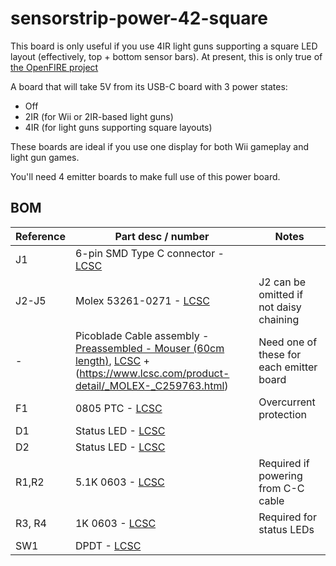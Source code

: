 # sensorstrip-power-42-square

This board is only useful if you use 4IR light guns supporting a square LED layout (effectively, top + bottom sensor bars). At present, this is only true of [the OpenFIRE project](https://openfirelightgun.org/)

A board that will take 5V from its USB-C board with 3 power states:

- Off
- 2IR (for Wii or 2IR-based light guns)
- 4IR (for light guns supporting square layouts)

These boards are ideal if you use one display for both Wii gameplay and light gun games.

You'll need 4 emitter boards to make full use of this power board.

## BOM

| Reference | Part desc / number | Notes |
|----------|-------------|-------|
| J1 | 6-pin SMD Type C connector - [LCSC](https://lcsc.com/product-detail/USB-Connectors_DEALON-USB-TYPE-C-007_C2927027.html) |  |
| J2-J5 | Molex 53261-0271  - [LCSC](https://www.lcsc.com/product-detail/Wire-To-Board-Wire-To-Wire-Connector_MOLEX-532610271_C189700.html) | J2 can be omitted if not daisy chaining |
| - | Picoblade Cable assembly - [Preassembled - Mouser (60cm length)](https://www.mouser.co.uk/ProductDetail/Molex/15134-0206?qs=F%2F1Z9SgJL%252BXkfyBT%252BHsQcw%3D%3D), [LCSC](https://www.lcsc.com/product-detail/_MOLEX-_C293613.html) + (https://www.lcsc.com/product-detail/_MOLEX-_C259763.html) | Need one of these for each emitter board |
| F1 | 0805 PTC - [LCSC](https://www.lcsc.com/product-detail/_Murata-Electronics-_C184863.html) | Overcurrent protection |
| D1 | Status LED - [LCSC](https://www.lcsc.com/product-detail/Light-Emitting-Diodes-LED_Everlight-Elec-19-217-GHC-YR1S2-3T_C72043.html) | |
| D2 | Status LED - [LCSC](https://www.lcsc.com/product-detail/Light-Emitting-Diodes-LED_BrtLed-Bright-LED-Elec-BL-HKC36G-AV-TRB_C165981.html) | |
| R1,R2 | 5.1K 0603 - [LCSC](https://lcsc.com/product-detail/Chip-Resistor-Surface-Mount_PANASONIC-ERJ3EKF5101V_C123727.html) | Required if powering from C-C cable |
| R3, R4 | 1K 0603 - [LCSC](https://www.lcsc.com/product-detail/Chip-Resistor-Surface-Mount_YAGEO-RC0603FR-071KL_C22548.html) | Required for status LEDs |
| SW1 | DPDT - [LCSC](https://www.lcsc.com/product-detail/Slide-Switches_Korean-Hroparts-Elec-K3-2336S-F1_C223869.html) | |